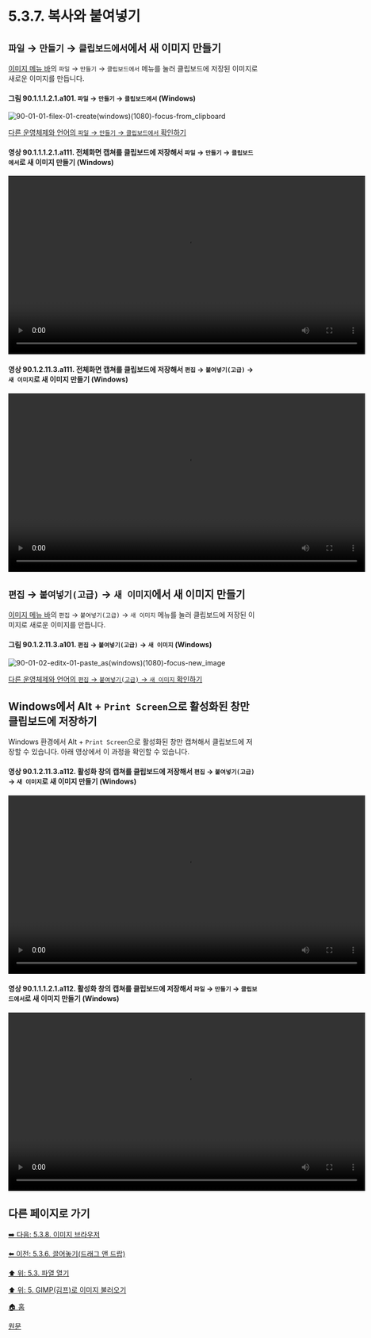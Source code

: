 # 5.3.7. 복사와 붙여넣기
## `파일` → `만들기` → `클립보드에서`에서 새 이미지 만들기
[이미지 메뉴 바](./90-01-00-image-menu-bar.md)의 `파일` → `만들기` → `클립보드에서` 메뉴를 눌러 클립보드에 저장된 이미지로 새로운 이미지를 만듭니다.

#### 그림 90.1.1.1.2.1.a101. `파일` → `만들기` → `클립보드에서` (Windows)
![90-01-01-filex-01-create(windows)(1080)-focus-from_clipboard](https://github.com/wonder13662/gimp/assets/15767104/6778a8af-f31a-452c-8b6b-a6f178c7bfcf)

[다른 운영체제와 언어의 `파일` → `만들기` → `클립보드에서` 확인하기](./90-01-01-filex-02-createx-01-from_clipboard.md)

#### 영상 90.1.1.1.2.1.a111. 전체화면 캡쳐를 클립보드에 저장해서 `파일` → `만들기` → `클립보드에서`로 새 이미지 만들기  (Windows)
<video controls="controls" width="720" src="https://github.com/wonder13662/gimp/assets/15767104/39d15a61-bd64-4bb8-a980-41207100f4f3"></video>

#### 영상 90.1.2.11.3.a111. 전체화면 캡쳐를 클립보드에 저장해서 `편집` → `붙여넣기(고급)` → `새 이미지`로 새 이미지 만들기 (Windows)
<video controls="controls" width="720" src="https://github.com/wonder13662/gimp/assets/15767104/43c58bd8-aecd-4bb0-804e-459532ad2f88"></video>

## `편집` → `붙여넣기(고급)` → `새 이미지`에서 새 이미지 만들기
[이미지 메뉴 바](./90-01-00-image-menu-bar.md)의 `편집` → `붙여넣기(고급)` → `새 이미지` 메뉴를 눌러 클립보드에 저장된 이미지로 새로운 이미지를 만듭니다.

#### 그림 90.1.2.11.3.a101. `편집` → `붙여넣기(고급)` → `새 이미지` (Windows)
![90-01-02-editx-01-paste_as(windows)(1080)-focus-new_image](https://github.com/wonder13662/gimp/assets/15767104/df554206-b47d-4f48-ab03-03e3202bb3be)

[다른 운영체제와 언어의 `편집` → `붙여넣기(고급)` → `새 이미지` 확인하기](./90-01-02-editx-11-paste_asx-03-new_image.md)

## Windows에서 Alt + `Print Screen`으로 활성화된 창만 클립보드에 저장하기
Windows 환경에서 Alt + `Print Screen`으로 활성화된 창만 캡쳐해서 클립보드에 저장할 수 있습니다. 아래 영상에서 이 과정을 확인할 수 있습니다.

#### 영상 90.1.2.11.3.a112. 활성화 창의 캡쳐를 클립보드에 저장해서 `편집` → `붙여넣기(고급)` → `새 이미지`로 새 이미지 만들기 (Windows)
<video controls="controls" width="720" src="https://github.com/wonder13662/gimp/assets/15767104/eb716971-ba1b-4165-a99c-f028d83e9846"></video>

#### 영상 90.1.1.1.2.1.a112. 활성화 창의 캡쳐를 클립보드에 저장해서 `파일` → `만들기` → `클립보드에서`로 새 이미지 만들기  (Windows)
<video controls="controls" width="720" src="https://github.com/wonder13662/gimp/assets/15767104/ed2939d1-3b5f-4ba3-b86c-141bf376be1d"></video>

## 다른 페이지로 가기

[➡️ 다음: 5.3.8. 이미지 브라우저](./05-03-08-image-browser.md)

[⬅️ 이전: 5.3.6. 끌어놓기(드래그 앤 드랍)](./05-03-06-drag-and-drop.md)

[⬆️ 위: 5.3. 파열 열기](./05-03-00-opening-files.md)

[⬆️ 위: 5. GIMP(김프)로 이미지 불러오기](./05-00-getting-images-into-gimp.md)

[🏠 홈](./00-home.md)

[원문](https://docs.gimp.org/2.10/ko/gimp-using-open-copy-and-paste.html)
